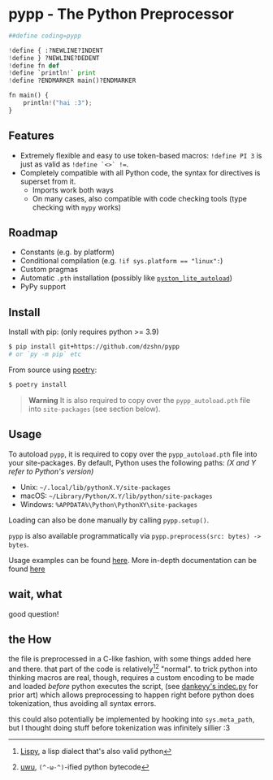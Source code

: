 # pypp - The Python Preprocessor

```py
##define coding=pypp

!define { :?NEWLINE?INDENT
!define } ?NEWLINE?DEDENT
!define fn def
!define `println!` print
!define ?ENDMARKER main()?ENDMARKER

fn main() {
    println!("hai :3");
}
```

## Features

- Extremely flexible and easy to use token-based macros: `!define PI 3` is just as valid as ``!define `<>` !=``.
- Completely compatible with all Python code, the syntax for directives is superset from it.
    - Imports work both ways
    - On many cases, also compatible with code checking tools (type checking with `mypy` works)

## Roadmap

- Constants (e.g. by platform)
- Conditional compilation (e.g. `!if sys.platform == "linux":`)
- Custom pragmas
- Automatic `.pth` installation (possibly like [`pyston_lite_autoload`](https://github.com/pyston/pyston/blob/main/pyston/pyston_lite/autoload/setup.py))
- PyPy support

## Install

Install with pip: (only requires python >= 3.9)

```sh
$ pip install git+https://github.com/dzshn/pypp
# or `py -m pip` etc
```

From source using [poetry](https://python-poetry.org):
```sh
$ poetry install
```

> **Warning**
> It is also required to copy over the `pypp_autoload.pth` file into `site-packages` (see section below).

## Usage

To autoload `pypp`, it is required to copy over the `pypp_autoload.pth` file into your
site-packages. By default, Python uses the following paths: _(X and Y refer to Python's
version)_

- Unix: `~/.local/lib/pythonX.Y/site-packages`
- macOS: `~/Library/Python/X.Y/lib/python/site-packages`
- Windows: `%APPDATA%\Python\PythonXY\site-packages`

Loading can also be done manually by calling `pypp.setup()`.

`pypp` is also available programmatically via `pypp.preprocess(src: bytes) -> bytes`.

Usage examples can be found [here](examples/). More in-depth documentation can be found [here](DOCS.md)

## wait, what

good question!

## the How

the file is preprocessed in a C-like fashion, with some things added here and
there. that part of the code is relatively[^1][^2] "normal". to trick python into
thinking macros are real, though, requires a custom encoding to be made and
loaded *before* python executes the script, (see [dankeyy's indec.py](https://github.com/dankeyy/incdec.py)
for prior art) which allows preprocessing to happen right before python does
tokenization, thus avoiding all syntax errors.

this could also potentially be implemented by hooking into `sys.meta_path`,
but I thought doing stuff before tokenization was infinitely sillier :3

[^1]: [Lispy](https://github.com/dzshn/lispy), a lisp dialect that's also valid python
[^2]: [uwu](https://github.com/dzshn/uwu), `(^·ω·^)`-ified python bytecode
